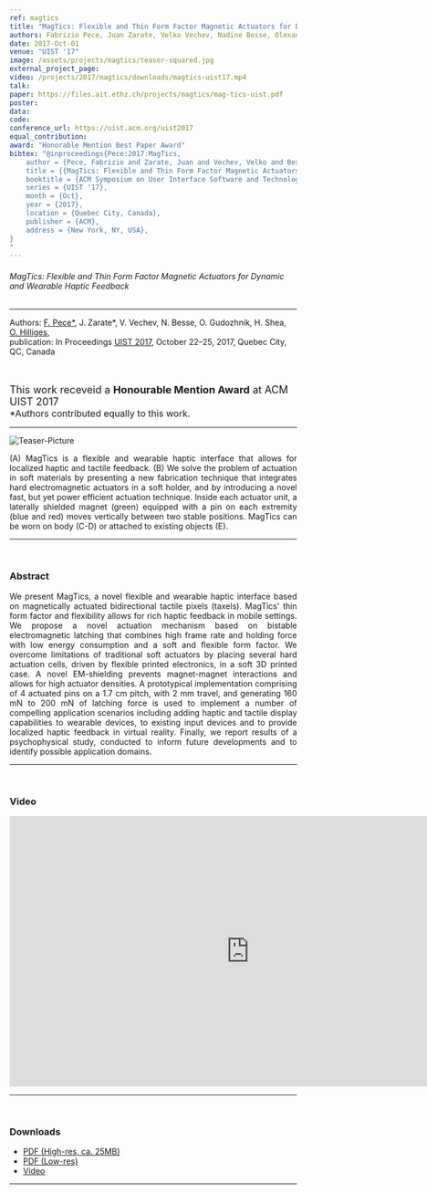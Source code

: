 ```yaml
---
ref: magtics
title: "MagTics: Flexible and Thin Form Factor Magnetic Actuators for Dynamic and Wearable Haptic Feedback"
authors: Fabrizio Pece, Juan Zarate, Velko Vechev, Nadine Besse, Olexandr Gudozhnik, Herbert Shea, Otmar Hilliges
date: 2017-Oct-01
venue: "UIST '17"
image: /assets/projects/magtics/teaser-squared.jpg
external_project_page: 
video: /projects/2017/magtics/downloads/magtics-uist17.mp4
talk: 
paper: https://files.ait.ethz.ch/projects/magtics/mag-tics-uist.pdf
poster: 
data: 
code: 
conference_url: https://uist.acm.org/uist2017
equal_contribution: 
award: "Honorable Mention Best Paper Award"
bibtex: "@inproceedings{Pece:2017:MagTics,
	author = {Pece, Fabrizio and Zarate, Juan and Vechev, Velko and Besse, Nadine and Gudozhnik, Olexandr and Shea, Herbert and Hilliges, Otmar},
	title = {{MagTics: Flexible and Thin Form Factor Magnetic Actuators for Dynamic and Wearable Haptic Feedback}},
	booktitle = {ACM Symposium on User Interface Software and Technologies (UIST)},
	series = {UIST '17},
	month = {Oct},
	year = {2017},
	location = {Quebec City, Canada},
	publisher = {ACM},
	address = {New York, NY, USA},
}
"
---
```


<h6> MagTics: Flexible and Thin Form Factor Magnetic Actuators for Dynamic and Wearable Haptic Feedback </h6>
<hr />

<div class="fullcol">
    <div class="teaser-info-projectpage">
            <span class="normalcap">Authors:</span>
            <span class="authorcap">
            <nobr><a href="<?php ait_root_dir();?>people/pece/" title="Fabrizio Pece">F. Pece*</a>, </nobr>
            <nobr>J. Zarate*, </nobr>
            <nobr>V. Vechev, </nobr>
            <nobr>N. Besse, </nobr>
            <nobr>O. Gudozhnik, </nobr>
            <nobr>H. Shea, </nobr>
            <nobr><a href="<?php ait_root_dir();?>people/hilliges/" title="Otmar Hilliges">O. Hilliges</a>, </nobr>
            </span>
            <br/>
            <span class="normalcap"><nobr>publication: </nobr></span>
            <span class="authorcap">
                <nobr>In Proceedings</nobr> <a class="a-text-ext" href="https://uist.acm.org/uist2017/" title="UIST">UIST 2017</a>, October 22–25, 2017, Quebec City, QC, Canada</a><br/>
            </span>
            <br/>
            <br/>
            <p> <font size="4"> This work receveid a <b>Honourable Mention Award</b> at ACM UIST 2017</font>
                <br/>
                <font size="3">*Authors contributed equally to this work.</font>
            </p>
        <hr />
    </div>
</div>

<div class="fullcol">
    <img class="fullcol" src="<?php ait_root_dir();?>projects/2017/magtics/teaser.jpg" alt="Teaser-Picture" />
    <div class="fullcol">
        <p align="justify">
            <span class="figurecap">
                (A) MagTics is a flexible and wearable haptic interface that allows for localized haptic and tactile feedback. 
                (B) We solve the problem of actuation in soft materials by presenting a new fabrication technique that integrates 
                hard electromagnetic actuators in a soft holder, and by introducing a novel fast, but yet power efficient actuation technique. 
                Inside each actuator unit, a laterally shielded magnet (green) equipped with a pin on each extremity (blue and red) moves 
                vertically between two stable positions. MagTics can be worn on body (C-D) or attached to existing objects (E).
        </p>
        <hr />
        <br/>
    </div>
</div>

<div class="fullcol">
    <h3>Abstract</h3>
    <p align="justify">
      We present MagTics, a novel flexible and wearable haptic interface based on magnetically actuated bidirectional tactile pixels (taxels). MagTics' thin form factor and flexibility allows for rich haptic feedback in mobile settings. We propose a novel actuation mechanism based on bistable electromagnetic latching that combines high frame rate and holding force with low energy consumption and a soft and flexible form factor. We overcome limitations of traditional soft actuators by placing several hard actuation cells, driven by flexible printed electronics, in a soft 3D printed case. A novel EM-shielding prevents magnet-magnet interactions and allows for high actuator densities. A prototypical implementation comprising of 4 actuated pins on a 1.7 cm pitch, with 2 mm travel, and generating 160 mN to 200 mN of latching force is used to implement a number of compelling application scenarios including adding haptic and tactile display capabilities to wearable devices, to existing input devices and to provide localized haptic feedback in virtual reality. Finally, we report results of a psychophysical study, conducted to inform future developments and to identify possible application domains.
    </p>
    <hr />
    <br/>
</div>

<div class="fullcol">
<h3>Video</h3>
    <div class="video">
        <iframe width="840" height="474" src="https://www.youtube.com/embed/EpfS5NblQQA" frameborder="0" allowfullscreen></iframe>
    </div>
    <hr />
    <br/>
</div>

<!-- <div class="fullcol">
    <h3>System overview</h3>
    <img class="fullcol" src="<?php ait_root_dir();?>projects/2016/puppet/repesentative_img_final.png" alt="Sys-Overview-Picture" />
    <div class="fullcol">
        <p align="left">
            <span class="figurecap">
                 Illustration of our pipeline from input character to fluid tangible animation using an optimized device configuration. The horse has 29 bones, controlled by 8 joints.
            </span>
        </p>
        <hr />
        <br/>
    </div>
</div>-->


<div class="fullcol">
 <h3>Downloads</h3>
    <ul class="linklist">
            <li class="a-pdf"><a target="_blank" title="PDF (High-res, ca. 25MB)" href="<?php ait_root_dir();?>projects/2017/magtics/downloads/mag-tics-uist.pdf">PDF (High-res, ca. 25MB)</a></li>
            <li class="a-pdf"><a target="_blank" title="PDF (Low-res)" href="<?php ait_root_dir();?>projects/2017/magtics/downloads/mag-tics-uist-lowres.pdf">PDF (Low-res)</a></li>
            <li class="a-vid"><a target="_blank" title="Video" href="<?php ait_root_dir();?>projects/2017/magtics/downloads/mag-tics-uist.mp4">Video</a></li>
            <!-- <li class="a-bib"><a target="_blank" title="BibTex" href="<?php ait_root_dir();?>projects/2017/thin-slicing-network/downloads/song2017cvpr.bib">BibTeX</a></li> -->
    </ul>
    <hr />
    <br/>
<!-- <br/> TBA <br/> -->
</div>

<!--<div class="fullcol">
    <h3>Gallery</h3>
    <br/>
    <img class="fullcol" src="<?php ait_root_dir();?>projects/2016/puppet/gallery.png" alt="Gallery-Picture" />
    <p align="justify">
        <span class="figurecap">
            Depending on the available kit, device build instruction plans with different complexity are generated by our algorithm. Note that
the models have much higher degrees of freedom than the generated control structures. The inputs were (nr. bones/nr. sample poses): Horse:
(29/25 galloping, going up) – Dragon: (110/12 flying, some walking); Scorpion (62/20 walking, attacking); Dancer (22/6). Note that the
device for the Dancer is asymmetric due to the asymmetry in the input poses: the left arm of the character moves almost rigidly with the torso
and it is thus not necessary to have any joint controlling the left arm.
        </span>
    </p>
    <hr />
</div>

<div class="fullcol">
    <h3>Acknowledgments</h3>
    <p align="justify">
We are grateful to C&eacute;dric Pradalier and Evgeni Sorkine for invalu-
able discussions and engineering support, to Sebastian Schoellham-
mer for his assistance on 3D modeling and rigging in Maya, to
Olga Diamanti for composing the accompanying video, to C&eacute;cile Edwards-Rietmann for narrating it and to Jeannine Wymann for her
help in assembling the prototypes. We also thank our
user study participants. This work was supported in part by the SNF grant
200021_162958 and the ERC grant iModel (StG-2012-306877). Alec Jacobson
is funded in part by NSF grants IIS-14-09286 and IIS-17257.
    </p>
    <hr />
    <br/>
    <br/>
</div> -->

